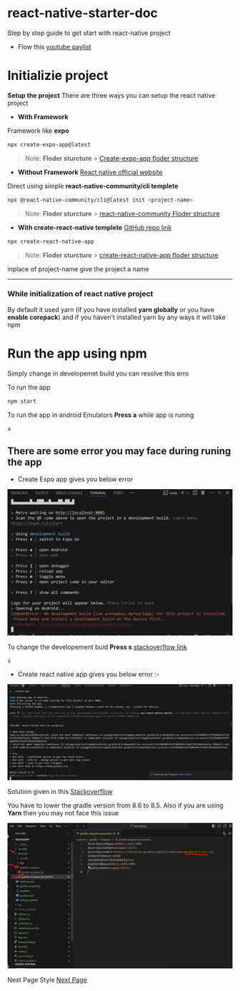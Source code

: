 # react-native-starter-doc

Step by step guide to get start with react-native project

- Flow this [youtube paylist](https://www.youtube.com/playlist?list=PLC3y8-rFHvwhiQJD1di4eRVN30WWCXkg1)

# Initializie project

**Setup the project**
There are three ways you can setup the react native project

- **With Framework**

Framework like **expo**

```sh
npx create-expo-app@latest
```

> Note: **Floder sturcture** > [Create-expo-app floder structure](./assests/create-expo-app-floder.png)

- **Without Framework** [React native official website](https://reactnative.dev/docs/getting-started-without-a-framework)

Direct using simple **react-native-community/cli templete**

```sh
npx @react-native-community/cli@latest init <project-name>
```

> Note: **Floder sturcture** > [react-native-community Floder structure](./assests/react-native-community-floder.png)

- **With create-react-native templete** [GitHub repo link](https://github.com/expo/create-react-native-app)

```sh
npx create-react-native-app
```

> Note: **Floder sturcture** > [create-react-native-app floder structure](./assests/create-react-native-app-floder.png)

inplace of project-name give the project a name

---

### While initialization of react native project

By default it used yarn (if you have installed **yarn globally** or you have **enable corepack**) and if you haven't installed yarn by any ways it will take npm

# Run the app using npm

Simply change in developemet build you can resolve this erro

To run the app

```sh
npm start
```

To run the app in android Emulators **Press a** while app is runing

```sh
a
```

## There are some error you may face during runing the app

- Create Expo app gives you below error

![create expo app error](./assests/create-expo-app-error.png)

To change the developement buid **Press s** [stackoverflow link](https://stackoverflow.com/questions/73384324/the-development-client-com-reactnative02-for-this-project-is-not-installed-pl)

```sh
s
```

- Create react native app gives you below error :-

![react-native-community error](./assests/react-native-community-error.png)

Solution given in this [Stackoverflow](https://stackoverflow.com/questions/78384724/react-native-error-java-io-uncheckedioexception-could-not-move-temporary-work)

You have to lower the gradle version from 8.6 to 8.5. Also if you are using **Yarn** then you may not face this issue

![react-native-community solution](./assests/./react-native-community-solution-1.png) 

Next Page Style [Next Page](./Style.md)
